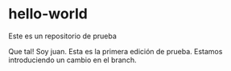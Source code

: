 # hello-world
Este es un repositorio de prueba


Que tal! Soy juan. Esta es la primera edición de prueba. Estamos introduciendo un cambio en el branch.
